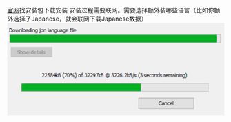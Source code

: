 [官网](https://digi.bib.uni-mannheim.de/tesseract/)找安装包下载安装
安装过程需要联网。需要选择额外装哪些语言（比如你额外选择了Japanese，就会联网下载Japanese数据）
![](download-other-languages.png)